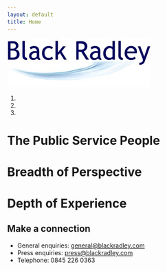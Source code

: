 ```yaml
---
layout: default
title: Home
---
```

![Black Radley Logo](/img/BRLogo.jpg)

<div class="carousel fade-carousel slide" data-ride="carousel" data-interval="3000" id="bs-carousel">
  <!-- Overlay -->
  <div class="overlay"></div>

  <!-- Indicators -->
  <ol class="carousel-indicators">
    <li data-target="#bs-carousel" data-slide-to="0" class="active"></li>
    <li data-target="#bs-carousel" data-slide-to="1"></li>
    <li data-target="#bs-carousel" data-slide-to="2"></li>
  </ol>
  
  <!-- Wrapper for slides -->
  <div class="carousel-inner">
    <div class="item slides active">
      <div class="slide-1"></div>
      <div class="hero">
        <hgroup>
            <h1>The Public Service People</h1>        
        </hgroup>
      </div>
    </div>
    <div class="item slides">
      <div class="slide-2"></div>
      <div class="hero">        
        <hgroup>
            <h1>Breadth of Perspective</h1>        
        </hgroup>       
      </div>
    </div>
    <div class="item slides">
      <div class="slide-3"></div>
      <div class="hero">        
        <hgroup>
            <h1>Depth of Experience</h1>        
        </hgroup>
      </div>
    </div>
  </div> 
</div>



## Make a connection

* General enquiries: general@blackradley.com
* Press enquiries: press@blackradley.com
* Telephone: 0845 226 0363